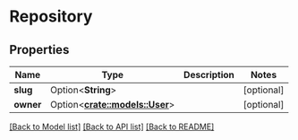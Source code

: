 # Repository

## Properties

Name | Type | Description | Notes
------------ | ------------- | ------------- | -------------
**slug** | Option<**String**> |  | [optional]
**owner** | Option<[**crate::models::User**](user.md)> |  | [optional]

[[Back to Model list]](../README.md#documentation-for-models) [[Back to API list]](../README.md#documentation-for-api-endpoints) [[Back to README]](../README.md)


